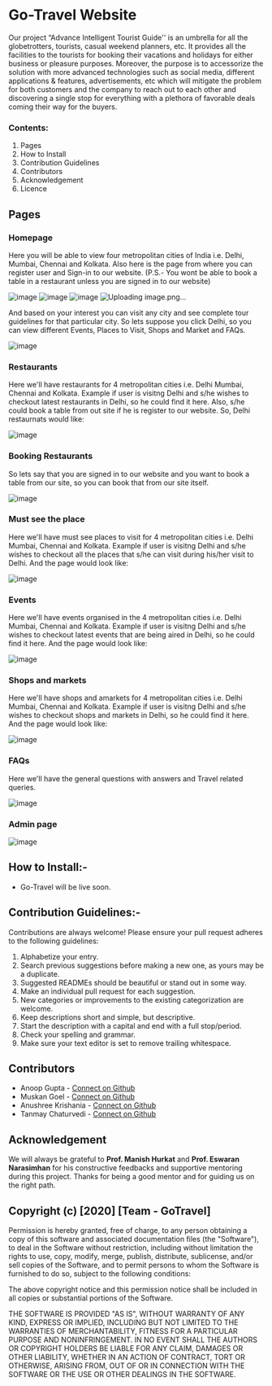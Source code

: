 # Go-Travel Website
Our project “Advance Intelligent Tourist Guide'' is an umbrella for all the globetrotters, tourists, casual weekend planners, etc. It provides all the facilities to the tourists for booking their vacations and holidays for either business or pleasure purposes. Moreover, the purpose is to accessorize the solution with more advanced technologies such as social media, different applications & features, advertisements, etc which will mitigate the problem for both customers and the company to reach out to each other and discovering a single stop for everything with a plethora of favorable deals coming their way for the buyers.

### Contents:
1. Pages
2. How to Install
3. Contribution Guidelines
4. Contributors
5. Acknowledgement
6. Licence

## Pages
### Homepage
Here you will be able to view four metropolitan cities of India i.e. Delhi, Mumbai, Chennai and Kolkata. Also here is the page from where you can register user and Sign-in to our website. (P.S.- You wont be able to book a table in a restaurant unless you are signed in to our website)

![image](https://user-images.githubusercontent.com/42812907/118974810-ded71980-b990-11eb-9d40-66eeb76400b0.png)
![image](https://user-images.githubusercontent.com/42812907/118988236-a2121f00-b99e-11eb-9a55-9815cd79a943.png)
![image](https://user-images.githubusercontent.com/42812907/118987559-fe287380-b99d-11eb-8039-6fbcc4a6d647.png)
![Uploading image.png…]()


And based on your interest you can visit any city and see complete tour guidelines for that particular city. So lets suppose you click Delhi, so you can view different Events, Places to Visit, Shops and Market and FAQs.

![image](https://user-images.githubusercontent.com/42812907/118974931-075f1380-b991-11eb-95b3-54b580623bf2.png)

### Restaurants
Here we'll have restaurants for 4 metropolitan cities i.e. Delhi Mumbai, Chennai and Kolkata. Example if user is visitng Delhi and s/he wishes to checkout latest restaurants in Delhi, so he could find it here. Also, s/he could book a table from out site if he is register to our website. So, Delhi restaurnats would like: 

![image](https://user-images.githubusercontent.com/42812907/118975022-23fb4b80-b991-11eb-9819-af9da639cf4b.png)

### Booking Restaurants
So lets say that you are signed in to our website and you want to book a table from our site, so you can book that from our site itself. 

![image](https://user-images.githubusercontent.com/42812907/118975525-b7cd1780-b991-11eb-86b3-063924c7e0aa.png)

### Must see the place
Here we'll have must see places to visit for 4 metropolitan cities i.e. Delhi Mumbai, Chennai and Kolkata. Example if user is visitng Delhi and s/he wishes to checkout all the places that s/he can visit during his/her visit to Delhi. And the page would look like:

![image](https://user-images.githubusercontent.com/42812907/118975297-7fc5d480-b991-11eb-9241-16d643163804.png)

### Events
Here we'll have events organised in the 4 metropolitan cities i.e. Delhi Mumbai, Chennai and Kolkata. Example if user is visitng Delhi and s/he wishes to checkout latest events that are being aired in Delhi, so he could find it here. And the page would look like:

![image](https://user-images.githubusercontent.com/42812907/118975324-87857900-b991-11eb-8d95-ef1877dd813c.png)

### Shops and markets
Here we'll have shops and amarkets for 4 metropolitan cities i.e. Delhi Mumbai, Chennai and Kolkata. Example if user is visitng Delhi and s/he wishes to checkout shops and markets in Delhi, so he could find it here. And the page would look like: 

![image](https://user-images.githubusercontent.com/42812907/118975365-910ee100-b991-11eb-9755-509ce01c89f0.png)

### FAQs
Here we'll have the general questions with answers and Travel related queries.

![image](https://user-images.githubusercontent.com/42812907/118975396-9b30df80-b991-11eb-9b43-3d9b451a296d.png)

### Admin page

![image](https://user-images.githubusercontent.com/42812907/118975647-db905d80-b991-11eb-94ae-4dd11dab5d87.png)


## How to Install:-
- Go-Travel will be live soon. 

## Contribution Guidelines:-
Contributions are always welcome! Please ensure your pull request adheres to the following guidelines:
   1. Alphabetize your entry.
   2. Search previous suggestions before making a new one, as yours may be a duplicate.
   3. Suggested READMEs should be beautiful or stand out in some way.
   4. Make an individual pull request for each suggestion.
   5. New categories or improvements to the existing categorization are welcome.
   6. Keep descriptions short and simple, but descriptive.
   7. Start the description with a capital and end with a full stop/period.
   8. Check your spelling and grammar.
   9. Make sure your text editor is set to remove trailing whitespace.
 
## Contributors
- Anoop Gupta - [Connect on Github](https://github.com/Anoop01234)
- Muskan Goel - [Connect on Github](https://github.com/muskan-goel)
- Anushree Krishania - [Connect on Github](https://github.com/anu180)
- Tanmay Chaturvedi - [Connect on Github](https://github.com/CreamDePie)


## Acknowledgement
We will always be grateful to <b>Prof. Manish Hurkat</b> and <b>Prof. Eswaran Narasimhan</b>  for his constructive feedbacks and supportive mentoring during this project. Thanks for being a good mentor and for guiding us on the right path.

## Copyright (c) [2020] [Team - GoTravel]

Permission is hereby granted, free of charge, to any person obtaining a copy
of this software and associated documentation files (the "Software"), to deal
in the Software without restriction, including without limitation the rights
to use, copy, modify, merge, publish, distribute, sublicense, and/or sell
copies of the Software, and to permit persons to whom the Software is
furnished to do so, subject to the following conditions:

The above copyright notice and this permission notice shall be included in all
copies or substantial portions of the Software.

THE SOFTWARE IS PROVIDED "AS IS", WITHOUT WARRANTY OF ANY KIND, EXPRESS OR
IMPLIED, INCLUDING BUT NOT LIMITED TO THE WARRANTIES OF MERCHANTABILITY,
FITNESS FOR A PARTICULAR PURPOSE AND NONINFRINGEMENT. IN NO EVENT SHALL THE
AUTHORS OR COPYRIGHT HOLDERS BE LIABLE FOR ANY CLAIM, DAMAGES OR OTHER
LIABILITY, WHETHER IN AN ACTION OF CONTRACT, TORT OR OTHERWISE, ARISING FROM,
OUT OF OR IN CONNECTION WITH THE SOFTWARE OR THE USE OR OTHER DEALINGS IN THE
SOFTWARE.
